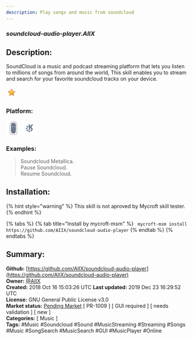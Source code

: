 ```yaml
---
description: Play songs and music from soundcloud
---
```


### _soundcloud-audio-player.AIIX_  
## Description:  
SoundCloud is a music and podcast streaming platform that lets you listen to millions of songs from around the world, This skill enables you to stream and search for your favorite soundcloud tracks on your device.  
  
![](../.gitbook/assets/star.png)  
  
### Platform:  
 ![Mark II](../.gitbook/assets/mark-2-icon.png)  ![plasmoid](../.gitbook/assets/kde.png)   
### Examples:  
> Soundcloud Metallica.  
> Pause Soundcloud.  
> Resume Soundcloud.  
  
## Installation:  
{% hint style="warning" %}
This skill is not aproved by Mycroft skill tester.
{% endhint %}
    
{% tabs %}
{% tab title="Install by mycroft-msm" %}
``` mycroft-msm install https://github.com/AIIX/soundcloud-audio-player```
{% endtab %}
  {% endtabs %}
    
## Summary:  
**Github:** [https://github.com/AIIX/soundcloud-audio-player](https://github.com/AIIX/soundcloud-audio-player)  
**Owner:** [@AIIX](https://github.com/AIIX)  
**Created:** 2018 Oct 16 15:03:26 UTC  **Last updated:** 2019 Dec 23 16:29:52 UTC  
**License:** GNU General Public License v3.0  
**Market status:** [Pending Market](https://market.mycroft.ai/skill/) [ PR-1009 ] [ GUI required ] [ needs validation ] [ new ]  
**Categories:** [ Music ]   
**Tags:** \#Music \#Soundcloud \#Sound \#MusicStreaming \#Streaming \#Songs \#Music \#SongSearch \#MusicSearch \#GUI \#MusicPlayer \#Online   
